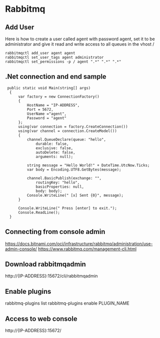 # Rabbitmq

## Add User

Here is how to create a user called agent with password agent, set it to be administrator and give it read and write access to all queues in the vhost /

``` 
rabbitmqctl add_user agent agent
rabbitmqctl set_user_tags agent administrator
rabbitmqctl set_permissions -p / agent ".*" ".*" ".*"
```

## .Net connection and end sample
```
 public static void Main(string[] args)
  {
      var factory = new ConnectionFactory()
      {
          HostName = "IP-ADDRESS",
          Port = 5672,
          UserName ="agent",
          Password = "agent"
      };
      using(var connection = factory.CreateConnection())
      using(var channel = connection.CreateModel())
      {
          channel.QueueDeclare(queue: "hello",
              durable: false,
              exclusive: false,
              autoDelete: false,
              arguments: null);

          string message = "Hello World!" + DateTime.UtcNow.Ticks;
          var body = Encoding.UTF8.GetBytes(message);

          channel.BasicPublish(exchange: "",
              routingKey: "hello",
              basicProperties: null,
              body: body);
          Console.WriteLine(" [x] Sent {0}", message);
      }

      Console.WriteLine(" Press [enter] to exit.");
      Console.ReadLine();
  }
   ```
   
## Connecting from console admin
   
https://docs.bitnami.com/oci/infrastructure/rabbitmq/administration/use-admin-console/
https://www.rabbitmq.com/management-cli.html

## Download rabbitmqadmin

http://{IP-ADDRESS}:15672/cli/rabbitmqadmin

## Enable plugins

rabbitmq-plugins list
rabbitmq-plugins enable PLUGIN_NAME 

## Access to web console

 http://{IP-ADDRESS}:15672/
